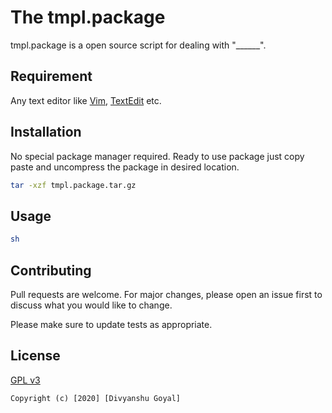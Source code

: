 # The tmpl.package

tmpl.package is a open source script for dealing with "______".

## Requirement
Any text editor like [Vim](https://www.vim.org/download.php), [TextEdit](https://support.apple.com/en-in/guide/textedit/welcome/mac) etc.

## Installation

No special package manager required.
Ready to use package just copy paste and uncompress the package in desired location.

```bash
tar -xzf tmpl.package.tar.gz
```

## Usage

```bash
sh
```

## Contributing
Pull requests are welcome. For major changes, please open an issue first to discuss what you would like to change.

Please make sure to update tests as appropriate.

## License
[GPL v3](https://www.gnu.org/licenses/gpl-3.0.en.html)

```Text
Copyright (c) [2020] [Divyanshu Goyal]
```
